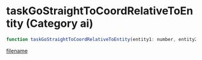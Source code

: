 # taskGoStraightToCoordRelativeToEntity (Category ai)

```js
function taskGoStraightToCoordRelativeToEntity(entity1: number, entity2: number, p2: number, p3: number, p4: number, p5: number, p6: number): void
```

[filename](taskGoStraightToCoordRelativeToEntity_m.md ':include')